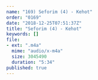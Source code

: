 ```yaml
---
name: "169) Seforim (4) - Kehot"
order: "0169"
date: "2018-12-25T07:51:37Z"
title: "Seforim (4) - Kehot"
keywords: []
file:
- ext: ".m4a"
  mime: "audio/x-m4a"
  size: 3045490
  duration: "5:34"
published: true
---
```

